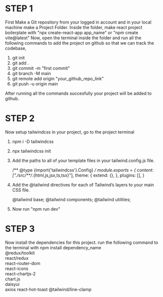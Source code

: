# STEP 1
First Make a Git repository from your logged in account and in your local machine make a Project Folder.
Inside the folder, make react project boilerplate with "npx create-react-app app_name" or "npm create vite@latest"
Now, open the terminal inside the folder and run all the following commands to add the project on github so that we can track the codebase,
1. git init
2. git add .
3. git commit -m "first commit"
4. git branch -M main
5. git remote add origin "your_github_repo_link"
6. git push -u origin main
   
After running all the commands succesfully your project will be added to github.

# STEP 2
Now setup tailwindcss in your project, go to the project terminal
1. npm i -D tailwindcss
2. npx tailwindcss init
3. Add the paths to all of your template files in your tailwind.config.js file.
   
   /** @type {import('tailwindcss').Config} */
module.exports = {
  content: ["./src/**/*.{html,js,jsx,ts,tsx}"],
  theme: {
    extend: {},
  },
  plugins: [],
}

4. Add the @tailwind directives for each of Tailwind’s layers to your main CSS file.
   
   @tailwind base;
   @tailwind components;
   @tailwind utilities;
   
5. Now run "npm run dev"

# STEP 3
Now install the dependencies for this project.
run the following command to the terminal with npm install dependency_name
<br>
@redux/toolkit 
<br>
react/redux 
<br>
react-router-dom
<br>
react-icons 
<br>
react-chartjs-2 
<br>
chart.js 
<br>
daisyui 
<br>
axios 
react-hot-toast 
@tailwind/line-clamp

